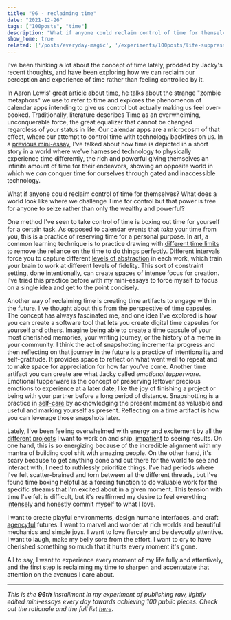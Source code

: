 ```yaml
---
title: "96 - reclaiming time"
date: "2021-12-26"
tags: ["100posts", "time"]
description: "What if anyone could reclaim control of time for themselves? What does a world look like where we challenge Time for control but that power is free for anyone to seize rather than only the wealthy and powerful?"
show_home: true
related: ['/posts/everyday-magic', '/experiments/100posts/life-suppressants', '/experiments/100posts/impatience', '/posts/uneven-time', '/experiments/100posts/nows-focus', '/experiments/100posts/intensity']
---
```

I've been thinking a lot about the concept of time lately, prodded by Jacky's recent thoughts, and have been exploring how we can reclaim our perception and experience of time rather than feeling controlled by it.

In Aaron Lewis' [great article about time](https://aaronzlewis.com/blog/2019/02/11/fools-and-their-time-metaphors/), he talks about the strange "zombie metaphors" we use to refer to time and explores the phenomenon of calendar apps intending to give us control but actually making us feel over-booked. Traditionally, literature describes Time as an overwhelming, unconquerable force, the great equalizer that cannot be changed regardless of your status in life. Our calendar apps are a microcosm of that effect, where our attempt to control time with technology backfires on us. In a [previous mini-essay](/posts/uneven-time), I've talked about how time is depicted in a short story in a world where we've harnessed technology to physically experience time differently, the rich and powerful giving themselves an infinite amount of time for their endeavors, showing an opposite world in which we *can* conquer time for ourselves through gated and inaccessible technology.

What if anyone could reclaim control of time for themselves? What does a world look like where we challenge Time for control but that power is free for anyone to seize rather than only the wealthy and powerful?

One method I've seen to take control of time is boxing out time for yourself for a certain task. As opposed to calendar events that *take* your time from you, this is a practice of reserving time for a personal purpose. In art, a common learning technique is to practice drawing with [different time limits](https://www.reddit.com/r/learnart/comments/mi3mze/does_drawing_with_a_time_limit_helps_you_get/) to remove the reliance on the time to do things perfectly. Different intervals force you to capture different [levels of abstraction](lhttp://worrydream.com/LadderOfAbstraction/) in each work, which train your brain to work at different levels of fidelity. This sort of constraint setting, done intentionally, can create spaces of intense focus for creation. I've tried this practice before with my mini-essays to force myself to focus on a single idea and get to the point concisely.

Another way of reclaiming time is creating time artifacts to engage with in the future. I've thought about this from the perspective of time capsules. The concept has always fascinated me, and one idea I've explored is how you can create a software tool that lets you create digital time capsules for yourself and others. Imagine being able to create a time capsule of your most cherished memories, your writing journey, or the history of a meme in your community. I think the act of snapshotting incremental progress and then reflecting on that journey in the future is a practice of intentionality and self-gratitude. It provides space to reflect on what went well to repeat and to make space for appreciation for how far you've come. Another time artifact you can create are what Jacky called *emotional tupperware*. Emotional tupperware is the concept of preserving leftover precious emotions to experience at a later date, like the joy of finishing a project or being with your partner before a long period of distance. Snapshotting is a practice in [self-care](/experiments/100posts/life-suppressants) by acknowledging the present moment as valuable and useful and marking yourself as present. Reflecting on a time artifact is how you can leverage those snapshots later.

Lately, I've been feeling overwhelmed with energy and excitement by all the [different projects](/experiments/100posts/nows-focus/) I want to work on and ship, [impatient](/experiments/100posts/impatience) to seeing results. On one hand, this is so energizing because of the incredible alignment with my mantra of building cool shit with amazing people. On the other hand, it's scary because to get anything done and out there for the world to see and interact with, I need to ruthlessly prioritize things. I've had periods where I've felt scatter-brained and torn between all the different threads, but I've found time boxing helpful as a forcing function to do valuable work for the specific streams that I'm excited about in a given moment. This tension with time I've felt is difficult, but it's reaffirmed my desire to feel everything [intensely](/experiments/100posts/intensity) and honestly commit myself to what I love.

I want to create playful environments, design humane interfaces, and craft [agencyful](/posts/everyday-magic) futures. I want to marvel and wonder at rich worlds and beautiful mechanics and simple joys. I want to love fiercely and be devoutly attentive. I want to laugh, make my belly sore from the effort. I want to cry to have cherished something so much that it hurts every moment it's gone.

All to say, I want to experience every moment of my life fully and attentively, and the first step is reclaiming my time to sharpen and accentutate that attention on the avenues I care about.

---
*This is the **96th** installment in my experiment of publishing raw, lightly edited mini-essays every day towards achieving 100 public pieces. Check out the rationale and the full list [here](/experiments/100posts/)*.

